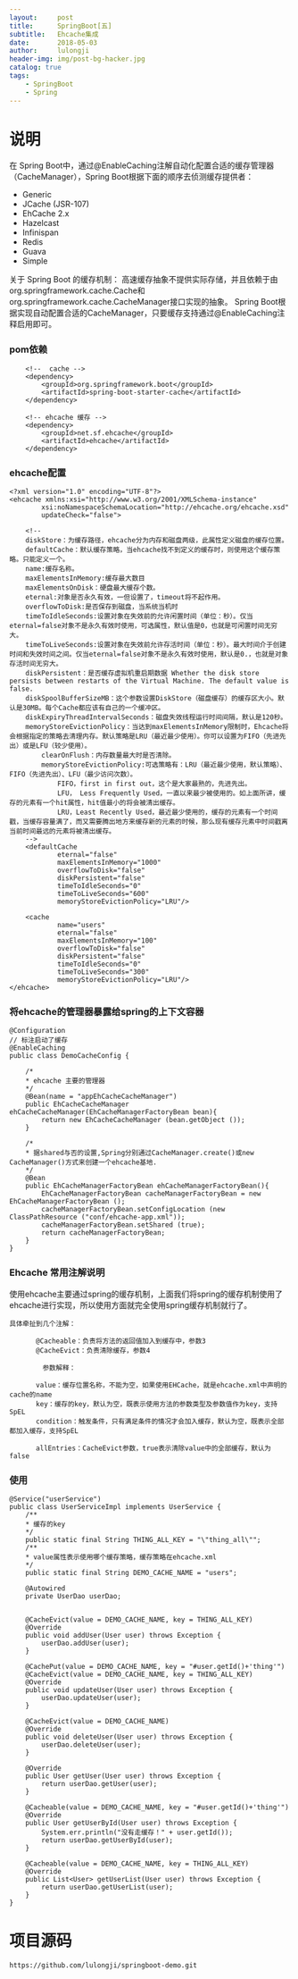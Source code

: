 ```yaml
---
layout:     post
title:      SpringBoot[五]
subtitle:   Ehcache集成
date:       2018-05-03
author:     lulongji
header-img: img/post-bg-hacker.jpg
catalog: true
tags:
    - SpringBoot
    - Spring
---
```



# 说明
在 Spring Boot中，通过@EnableCaching注解自动化配置合适的缓存管理器（CacheManager），Spring Boot根据下面的顺序去侦测缓存提供者： 
* Generic 
* JCache (JSR-107) 
* EhCache 2.x 
* Hazelcast 
* Infinispan 
* Redis 
* Guava 
* Simple

关于 Spring Boot 的缓存机制： 
高速缓存抽象不提供实际存储，并且依赖于由org.springframework.cache.Cache和org.springframework.cache.CacheManager接口实现的抽象。 Spring Boot根据实现自动配置合适的CacheManager，只要缓存支持通过@EnableCaching注释启用即可。

### pom依赖

        <!--  cache -->
        <dependency>
            <groupId>org.springframework.boot</groupId>
            <artifactId>spring-boot-starter-cache</artifactId>
        </dependency>

        <!-- ehcache 缓存 -->
        <dependency>
            <groupId>net.sf.ehcache</groupId>
            <artifactId>ehcache</artifactId>
        </dependency>

### ehcache配置

    <?xml version="1.0" encoding="UTF-8"?>
    <ehcache xmlns:xsi="http://www.w3.org/2001/XMLSchema-instance"
            xsi:noNamespaceSchemaLocation="http://ehcache.org/ehcache.xsd"
            updateCheck="false">

        <!--
        diskStore：为缓存路径，ehcache分为内存和磁盘两级，此属性定义磁盘的缓存位置。
        defaultCache：默认缓存策略，当ehcache找不到定义的缓存时，则使用这个缓存策略。只能定义一个。
        name:缓存名称。
        maxElementsInMemory:缓存最大数目
        maxElementsOnDisk：硬盘最大缓存个数。
        eternal:对象是否永久有效，一但设置了，timeout将不起作用。
        overflowToDisk:是否保存到磁盘，当系统当机时
        timeToIdleSeconds:设置对象在失效前的允许闲置时间（单位：秒）。仅当eternal=false对象不是永久有效时使用，可选属性，默认值是0，也就是可闲置时间无穷大。
        timeToLiveSeconds:设置对象在失效前允许存活时间（单位：秒）。最大时间介于创建时间和失效时间之间。仅当eternal=false对象不是永久有效时使用，默认是0.，也就是对象存活时间无穷大。
        diskPersistent：是否缓存虚拟机重启期数据 Whether the disk store persists between restarts of the Virtual Machine. The default value is false.
        diskSpoolBufferSizeMB：这个参数设置DiskStore（磁盘缓存）的缓存区大小。默认是30MB。每个Cache都应该有自己的一个缓冲区。
        diskExpiryThreadIntervalSeconds：磁盘失效线程运行时间间隔，默认是120秒。
        memoryStoreEvictionPolicy：当达到maxElementsInMemory限制时，Ehcache将会根据指定的策略去清理内存。默认策略是LRU（最近最少使用）。你可以设置为FIFO（先进先出）或是LFU（较少使用）。
            clearOnFlush：内存数量最大时是否清除。
            memoryStoreEvictionPolicy:可选策略有：LRU（最近最少使用，默认策略）、FIFO（先进先出）、LFU（最少访问次数）。
                FIFO，first in first out，这个是大家最熟的，先进先出。
                LFU， Less Frequently Used，一直以来最少被使用的。如上面所讲，缓存的元素有一个hit属性，hit值最小的将会被清出缓存。
                LRU，Least Recently Used，最近最少使用的，缓存的元素有一个时间戳，当缓存容量满了，而又需要腾出地方来缓存新的元素的时候，那么现有缓存元素中时间戳离当前时间最远的元素将被清出缓存。
        -->
        <defaultCache
                eternal="false"
                maxElementsInMemory="1000"
                overflowToDisk="false"
                diskPersistent="false"
                timeToIdleSeconds="0"
                timeToLiveSeconds="600"
                memoryStoreEvictionPolicy="LRU"/>

        <cache
                name="users"
                eternal="false"
                maxElementsInMemory="100"
                overflowToDisk="false"
                diskPersistent="false"
                timeToIdleSeconds="0"
                timeToLiveSeconds="300"
                memoryStoreEvictionPolicy="LRU"/>
    </ehcache>



### 将ehcache的管理器暴露给spring的上下文容器

    @Configuration
    // 标注启动了缓存
    @EnableCaching
    public class DemoCacheConfig {

        /*
        * ehcache 主要的管理器
        */
        @Bean(name = "appEhCacheCacheManager")
        public EhCacheCacheManager ehCacheCacheManager(EhCacheManagerFactoryBean bean){
            return new EhCacheCacheManager (bean.getObject ());
        }

        /*
        * 据shared与否的设置,Spring分别通过CacheManager.create()或new CacheManager()方式来创建一个ehcache基地.
        */
        @Bean
        public EhCacheManagerFactoryBean ehCacheManagerFactoryBean(){
            EhCacheManagerFactoryBean cacheManagerFactoryBean = new EhCacheManagerFactoryBean ();
            cacheManagerFactoryBean.setConfigLocation (new ClassPathResource ("conf/ehcache-app.xml"));
            cacheManagerFactoryBean.setShared (true);
            return cacheManagerFactoryBean;
        }
    }

### Ehcache 常用注解说明
使用ehcache主要通过spring的缓存机制，上面我们将spring的缓存机制使用了ehcache进行实现，所以使用方面就完全使用spring缓存机制就行了。

    具体牵扯到几个注解：

    　　　　@Cacheable：负责将方法的返回值加入到缓存中，参数3
    　　　　@CacheEvict：负责清除缓存，参数4

    　　　　　参数解释：

    　　　　value：缓存位置名称，不能为空，如果使用EHCache，就是ehcache.xml中声明的cache的name
    　　　　key：缓存的key，默认为空，既表示使用方法的参数类型及参数值作为key，支持SpEL
    　　　　condition：触发条件，只有满足条件的情况才会加入缓存，默认为空，既表示全部都加入缓存，支持SpEL

    　　　　allEntries：CacheEvict参数，true表示清除value中的全部缓存，默认为false


### 使用

    @Service("userService")
    public class UserServiceImpl implements UserService {
        /**
        * 缓存的key
        */
        public static final String THING_ALL_KEY = "\"thing_all\"";
        /**
        * value属性表示使用哪个缓存策略，缓存策略在ehcache.xml
        */
        public static final String DEMO_CACHE_NAME = "users";

        @Autowired
        private UserDao userDao;


        @CacheEvict(value = DEMO_CACHE_NAME, key = THING_ALL_KEY)
        @Override
        public void addUser(User user) throws Exception {
            userDao.addUser(user);
        }

        @CachePut(value = DEMO_CACHE_NAME, key = "#user.getId()+'thing'")
        @CacheEvict(value = DEMO_CACHE_NAME, key = THING_ALL_KEY)
        @Override
        public void updateUser(User user) throws Exception {
            userDao.updateUser(user);
        }

        @CacheEvict(value = DEMO_CACHE_NAME)
        @Override
        public void deleteUser(User user) throws Exception {
            userDao.deleteUser(user);
        }

        @Override
        public User getUser(User user) throws Exception {
            return userDao.getUser(user);
        }

        @Cacheable(value = DEMO_CACHE_NAME, key = "#user.getId()+'thing'")
        @Override
        public User getUserById(User user) throws Exception {
            System.err.println("没有走缓存！" + user.getId());
            return userDao.getUserById(user);
        }

        @Cacheable(value = DEMO_CACHE_NAME, key = THING_ALL_KEY)
        @Override
        public List<User> getUserList(User user) throws Exception {
            return userDao.getUserList(user);
        }
    }

# 项目源码
```https://github.com/lulongji/springboot-demo.git```
